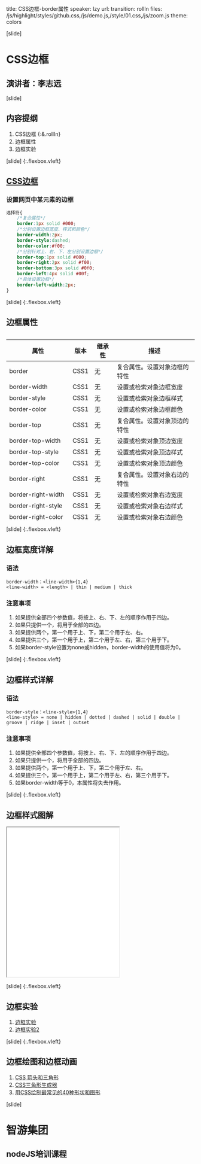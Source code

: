 title: CSS边框-border属性
speaker: lzy
url: 
transition: rollIn
files: /js/highlight/styles/github.css,/js/demo.js,/style/01.css,/js/zoom.js
theme: colors

[slide]
# CSS边框
## 演讲者：李志远

[slide]
## 内容提纲

1. CSS边框 {:&.rollIn}
2. 边框属性
3. 边框实验

[slide] {:.flexbox.vleft}
## [CSS边框]()
### 设置网页中某元素的边框
```css
选择符{
	/*复合属性*/
	border:1px solid #000;
	/*分别设置边框宽度、样式和颜色*/
	border-width:2px;
	border-style:dashed;
	border-color:#f00;
	/*分别针对上、右、下、左分别设置边框*/
	border-top:1px solid #000;
	border-right:2px solid #f00;
	border-bottom:3px solid #0f0;
	border-left:4px solid #00f;
	/*具体设置边框*/
	border-left-width:2px;
}
```

[slide] {:.flexbox.vleft}
## 边框属性
<div style="max-height:500px;overflow:scroll">
<table class="thin">
	<thead>
		<tr>
			<th>属性</th>
			<th>版本</th>
			<th>继承性</th>
			<th>描述</th>
		</tr>
	</thead>
	<tbody>
		<tr>
			<td>border</td>
			<td>CSS1</td>
			<td>无</td>
			<td>复合属性。设置对象边框的特性</td>
		</tr>
		<tr>
			<td>border-width</td>
			<td>CSS1</td>
			<td>无</td>
			<td>设置或检索对象边框宽度</td>
		</tr>
		<tr>
			<td>border-style</td>
			<td>CSS1</td>
			<td>无</td>
			<td>设置或检索对象边框样式</td>
		</tr>
		<tr>
			<td>border-color</td>
			<td>CSS1</td>
			<td>无</td>
			<td>设置或检索对象边框颜色</td>
		</tr>
		<tr>
			<td>border-top</td>
			<td>CSS1</td>
			<td>无</td>
			<td>复合属性。设置对象顶边的特性</td>
		</tr>
		<tr>
			<td>border-top-width</td>
			<td>CSS1</td>
			<td>无</td>
			<td>设置或检索对象顶边宽度</td>
		</tr>
		<tr>
			<td>border-top-style</td>
			<td>CSS1</td>
			<td>无</td>
			<td>设置或检索对象顶边样式</td>
		</tr>
		<tr>
			<td>border-top-color</td>
			<td>CSS1</td>
			<td>无</td>
			<td>设置或检索对象顶边颜色</td>
		</tr>
		<tr>
			<td>border-right</td>
			<td>CSS1</td>
			<td>无</td>
			<td>复合属性。设置对象右边的特性</td>
		</tr>
		<tr>
			<td>border-right-width</td>
			<td>CSS1</td>
			<td>无</td>
			<td>设置或检索对象右边宽度</td>
		</tr>
		<tr>
			<td>border-right-style</td>
			<td>CSS1</td>
			<td>无</td>
			<td>设置或检索对象右边样式</td>
		</tr>
		<tr>
			<td>border-right-color</td>
			<td>CSS1</td>
			<td>无</td>
			<td>设置或检索对象右边颜色</td>
		</tr>
		<tr>
			<td>border-bottom</td>
			<td>CSS1</td>
			<td>无</td>
			<td>复合属性。设置对象底边的特性</td>
		</tr>
		<tr>
			<td>border-bottom-width</td>
			<td>CSS1</td>
			<td>无</td>
			<td>设置或检索对象底边宽度</td>
		</tr>
		<tr>
			<td>border-bottom-style</td>
			<td>CSS1</td>
			<td>无</td>
			<td>设置或检索对象底边样式</td>
		</tr>
		<tr>
			<td>border-bottom-color</td>
			<td>CSS1</td>
			<td>无</td>
			<td>设置或检索对象底边颜色</td>
		</tr>
		<tr>
			<td>border-left</td>
			<td>CSS1</td>
			<td>无</td>
			<td>复合属性。置对象左边的特性</td>
		</tr>
		<tr>
			<td>border-left-width</td>
			<td>CSS1</td>
			<td>无</td>
			<td>设置或检索对象左边宽度</td>
		</tr>
		<tr>
			<td>border-left-style</td>
			<td>CSS1</td>
			<td>无</td>
			<td>设置或检索对象左边样式</td>
		</tr>
		<tr>
			<td>border-left-color</td>
			<td>CSS1</td>
			<td>无</td>
			<td>设置或检索对象左边颜色</td>
		</tr>
	</tbody>
</table>
</div>

[slide] {:.flexbox.vleft}
## 边框宽度详解
### 语法
```
border-width：<line-width>{1,4}
<line-width> = <length> | thin | medium | thick
```
### 注意事项
1. 如果提供全部四个参数值，将按上、右、下、左的顺序作用于四边。
2. 如果只提供一个，将用于全部的四边。
3. 如果提供两个，第一个用于上、下，第二个用于左、右。
4. 如果提供三个，第一个用于上，第二个用于左、右，第三个用于下。
5. 如果border-style设置为none或hidden，border-width的使用值将为0。

[slide] {:.flexbox.vleft}
## 边框样式详解
### 语法
```
border-style：<line-style>{1,4}
<line-style> = none | hidden | dotted | dashed | solid | double | groove | ridge | inset | outset
```
### 注意事项
1. 如果提供全部四个参数值，将按上、右、下、左的顺序作用于四边。
2. 如果只提供一个，将用于全部的四边。
3. 如果提供两个，第一个用于上、下，第二个用于左、右。
4. 如果提供三个，第一个用于上，第二个用于左、右，第三个用于下。
5. 如果border-width等于0，本属性将失去作用。

[slide] {:.flexbox.vleft}
## 边框样式图解
<iframe src="/demos/editor.html?file=borderStyle" style="height:400px;"></iframe>

[slide] {:.flexbox.vleft}
## 边框实验
1. [边框实验](https://zptcsoft.github.io/ppt/demos/border.html)
2. [边框实验2](https://zptcsoft.github.io/ppt/demos/border02.html)

[slide] {:.flexbox.vleft}
## 边框绘图和边框动画
1. [CSS 箭头和三角形](http://codepen.io/ricardozea/pen/feiLs)
2. [CSS三角形生成器](http://codepen.io/whqet/full/WpjwXg/)
3. [用CSS绘制最常见的40种形状和图形](http://www.open-open.com/lib/view/open1476240478941.html)

[slide]
# 智游集团
## nodeJS培训课程